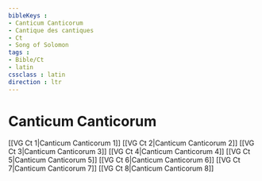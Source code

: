 ```yaml
---
bibleKeys : 
- Canticum Canticorum
- Cantique des cantiques
- Ct
- Song of Solomon
tags : 
- Bible/Ct
- latin
cssclass : latin
direction : ltr
---
```


# Canticum Canticorum

[[VG Ct 1|Canticum Canticorum 1]]
[[VG Ct 2|Canticum Canticorum 2]]
[[VG Ct 3|Canticum Canticorum 3]]
[[VG Ct 4|Canticum Canticorum 4]]
[[VG Ct 5|Canticum Canticorum 5]]
[[VG Ct 6|Canticum Canticorum 6]]
[[VG Ct 7|Canticum Canticorum 7]]
[[VG Ct 8|Canticum Canticorum 8]]
